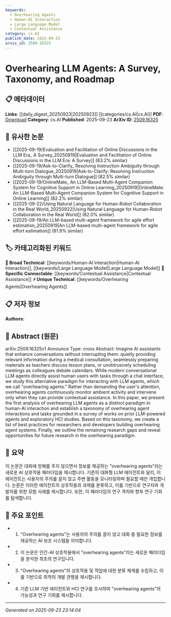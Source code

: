 ```yaml
---
keywords:
  - Overhearing Agents
  - Human-AI Interaction
  - Large Language Model
  - Contextual Assistance
category: cs.AI
publish_date: 2025-09-23
arxiv_id: 2509.16325
---
```


<!-- KEYWORD_LINKING_METADATA:
{
  "processed_timestamp": "2025-09-23T23:14:04.530883",
  "vocabulary_version": "1.0",
  "selected_keywords": [
    "Overhearing Agents",
    "Human-AI Interaction",
    "Large Language Model",
    "Contextual Assistance"
  ],
  "rejected_keywords": [],
  "similarity_scores": {
    "Overhearing Agents": 0.78,
    "Human-AI Interaction": 0.72,
    "Large Language Model": 0.8,
    "Contextual Assistance": 0.77
  },
  "extraction_method": "AI_prompt_based",
  "budget_applied": true,
  "candidates_json": {
    "candidates": [
      {
        "surface": "overhearing agents",
        "canonical": "Overhearing Agents",
        "aliases": [
          "ambient agents",
          "contextual agents"
        ],
        "category": "unique_technical",
        "rationale": "Introduces a novel interaction paradigm with LLMs that can be linked to future research in human-AI interaction.",
        "novelty_score": 0.85,
        "connectivity_score": 0.68,
        "specificity_score": 0.82,
        "link_intent_score": 0.78
      },
      {
        "surface": "human-AI interaction",
        "canonical": "Human-AI Interaction",
        "aliases": [
          "HCI",
          "human-computer interaction"
        ],
        "category": "broad_technical",
        "rationale": "Provides a foundational concept for linking various studies on AI systems and their interaction with humans.",
        "novelty_score": 0.45,
        "connectivity_score": 0.88,
        "specificity_score": 0.65,
        "link_intent_score": 0.72
      },
      {
        "surface": "Large Language Model",
        "canonical": "Large Language Model",
        "aliases": [
          "LLM",
          "language model"
        ],
        "category": "broad_technical",
        "rationale": "Central to the study of overhearing agents and provides a basis for linking to other AI research.",
        "novelty_score": 0.3,
        "connectivity_score": 0.92,
        "specificity_score": 0.7,
        "link_intent_score": 0.8
      },
      {
        "surface": "contextual assistance",
        "canonical": "Contextual Assistance",
        "aliases": [
          "context-aware help",
          "ambient assistance"
        ],
        "category": "specific_connectable",
        "rationale": "Key concept for linking studies on AI providing assistance without direct interaction.",
        "novelty_score": 0.65,
        "connectivity_score": 0.75,
        "specificity_score": 0.78,
        "link_intent_score": 0.77
      }
    ],
    "ban_list_suggestions": [
      "task",
      "system",
      "interaction"
    ]
  },
  "decisions": [
    {
      "candidate_surface": "overhearing agents",
      "resolved_canonical": "Overhearing Agents",
      "decision": "linked",
      "scores": {
        "novelty": 0.85,
        "connectivity": 0.68,
        "specificity": 0.82,
        "link_intent": 0.78
      }
    },
    {
      "candidate_surface": "human-AI interaction",
      "resolved_canonical": "Human-AI Interaction",
      "decision": "linked",
      "scores": {
        "novelty": 0.45,
        "connectivity": 0.88,
        "specificity": 0.65,
        "link_intent": 0.72
      }
    },
    {
      "candidate_surface": "Large Language Model",
      "resolved_canonical": "Large Language Model",
      "decision": "linked",
      "scores": {
        "novelty": 0.3,
        "connectivity": 0.92,
        "specificity": 0.7,
        "link_intent": 0.8
      }
    },
    {
      "candidate_surface": "contextual assistance",
      "resolved_canonical": "Contextual Assistance",
      "decision": "linked",
      "scores": {
        "novelty": 0.65,
        "connectivity": 0.75,
        "specificity": 0.78,
        "link_intent": 0.77
      }
    }
  ]
}
-->

# Overhearing LLM Agents: A Survey, Taxonomy, and Roadmap

## 📋 메타데이터

**Links**: [[daily_digest_20250923|20250923]] [[categories/cs.AI|cs.AI]]
**PDF**: [Download](https://arxiv.org/pdf/2509.16325.pdf)
**Category**: cs.AI
**Published**: 2025-09-23
**ArXiv ID**: [2509.16325](https://arxiv.org/abs/2509.16325)

## 🔗 유사한 논문
- [[2025-09-19/Evaluation and Facilitation of Online Discussions in the LLM Era_ A Survey_20250919|Evaluation and Facilitation of Online Discussions in the LLM Era: A Survey]] (83.2% similar)
- [[2025-09-19/Ask-to-Clarify_ Resolving Instruction Ambiguity through Multi-turn Dialogue_20250919|Ask-to-Clarify: Resolving Instruction Ambiguity through Multi-turn Dialogue]] (82.5% similar)
- [[2025-09-19/OnlineMate_ An LLM-Based Multi-Agent Companion System for Cognitive Support in Online Learning_20250919|OnlineMate: An LLM-Based Multi-Agent Companion System for Cognitive Support in Online Learning]] (82.2% similar)
- [[2025-09-22/Using Natural Language for Human-Robot Collaboration in the Real World_20250922|Using Natural Language for Human-Robot Collaboration in the Real World]] (82.0% similar)
- [[2025-09-19/An LLM-based multi-agent framework for agile effort estimation_20250919|An LLM-based multi-agent framework for agile effort estimation]] (81.9% similar)

## 🏷️ 카테고리화된 키워드
**🧠 Broad Technical**: [[keywords/Human-AI Interaction|Human-AI Interaction]], [[keywords/Large Language Model|Large Language Model]]
**🔗 Specific Connectable**: [[keywords/Contextual Assistance|Contextual Assistance]]
**⚡ Unique Technical**: [[keywords/Overhearing Agents|Overhearing Agents]]

## 📋 저자 정보

**Authors:** 

## 📄 Abstract (원문)

arXiv:2509.16325v1 Announce Type: cross 
Abstract: Imagine AI assistants that enhance conversations without interrupting them: quietly providing relevant information during a medical consultation, seamlessly preparing materials as teachers discuss lesson plans, or unobtrusively scheduling meetings as colleagues debate calendars. While modern conversational LLM agents directly assist human users with tasks through a chat interface, we study this alternative paradigm for interacting with LLM agents, which we call "overhearing agents." Rather than demanding the user's attention, overhearing agents continuously monitor ambient activity and intervene only when they can provide contextual assistance. In this paper, we present the first analysis of overhearing LLM agents as a distinct paradigm in human-AI interaction and establish a taxonomy of overhearing agent interactions and tasks grounded in a survey of works on prior LLM-powered agents and exploratory HCI studies. Based on this taxonomy, we create a list of best practices for researchers and developers building overhearing agent systems. Finally, we outline the remaining research gaps and reveal opportunities for future research in the overhearing paradigm.

## 📝 요약

이 논문은 대화에 방해를 주지 않으면서 정보를 제공하는 "overhearing agents"라는 새로운 AI 상호작용 패러다임을 제시합니다. 기존의 대화형 LLM 에이전트와 달리, 이 에이전트는 사용자의 주의를 끌지 않고 주변 활동을 모니터링하며 필요할 때만 개입합니다. 논문은 이러한 에이전트의 상호작용과 과제를 분류하고, 이를 기반으로 연구자와 개발자를 위한 모범 사례를 제시합니다. 또한, 이 패러다임의 연구 격차와 향후 연구 기회를 탐색합니다.

## 🎯 주요 포인트

- 1. "Overhearing agents"는 사용자의 주의를 끌지 않고 대화 중 필요한 정보를 제공하는 AI 보조 시스템을 의미합니다.
- 2. 이 논문은 인간-AI 상호작용에서 "overhearing agents"라는 새로운 패러다임을 분석한 최초의 연구입니다.
- 3. "Overhearing agents"의 상호작용 및 작업에 대한 분류 체계를 수립하고, 이를 기반으로 최적의 개발 관행을 제시합니다.
- 4. 기존 LLM 기반 에이전트와 HCI 연구를 조사하여 "overhearing agents"의 가능성과 연구 기회를 제시합니다.


---

*Generated on 2025-09-23 23:14:04*